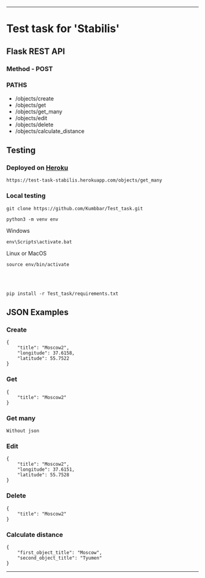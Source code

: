 ***
# Test task for 'Stabilis'
## Flask REST API
### Method - POST
### PATHS
* /objects/create
* /objects/get
* /objects/get_many
* /objects/edit
* /objects/delete
* /objects/calculate_distance

## Testing
### Deployed on [Heroku](https://test-task-stabilis.herokuapp.com/objects/get_many)
```
https://test-task-stabilis.herokuapp.com/objects/get_many
```
### Local testing
```
git clone https://github.com/Kumbbar/Test_task.git
```
```
python3 -m venv env
```
Windows
```
env\Scripts\activate.bat
```
Linux or MacOS
```
source env/bin/activate
```
<br>
<br>

```
pip install -r Test_task/requirements.txt
```
## JSON Examples
### Create
```
{
    "title": "Moscow2",
    "longitude": 37.6158,
    "latitude": 55.7522
}
```
### Get
```
{
    "title": "Moscow2"
}
```

### Get many
```
Without json
```
### Edit
```
{
    "title": "Moscow2",
    "longitude": 37.6151,
    "latitude": 55.7528
}
```
### Delete
```
{
    "title": "Moscow2"
}
```
### Calculate distance
```
{
    "first_object_title": "Moscow",
    "second_object_title": "Tyumen"
}
```
***

